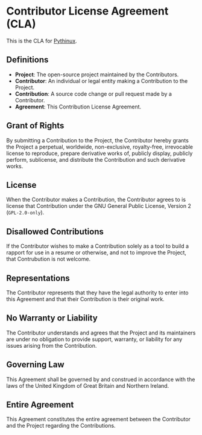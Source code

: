 # Contributor License Agreement (CLA)
This is the CLA for [Pythinux](https://codeberg.org/Pythinux/Pythinux).
## Definitions
* **Project**: The open-source project maintained by the Contributors.
* **Contributor**: An individual or legal entity making a Contribution to the Project.
* **Contribution**: A source code change or pull request made by a Contributor.
* **Agreement**: This Contribution License Agreement.

## Grant of Rights
By submitting a Contribution to the Project, the Contributor hereby grants the Project a perpetual, worldwide, non-exclusive, royalty-free, irrevocable license to reproduce, prepare derivative works of, publicly display, publicly perform, sublicense, and distribute the Contribution and such derivative works.

## License
When the Contributor makes a Contribution, the Contributor agrees to is license that Contribution under the GNU General Public License, Version 2 (`GPL-2.0-only`). 

## Disallowed Contributions
If the Contributor wishes to make a Contribution solely as a tool to build a rapport for use in a resume or otherwise, and not to improve the Project, that Contrubution is not welcome. 

## Representations
The Contributor represents that they have the legal authority to enter into this Agreement and that their Contribution is their original work.

## No Warranty or Liability
The Contributor understands and agrees that the Project and its maintainers are under no obligation to provide support, warranty, or liability for any issues arising from the Contribution.

## Governing Law
This Agreement shall be governed by and construed in accordance with the laws of the United Kingdom of Great Britain and Northern Ireland.

## Entire Agreement
This Agreement constitutes the entire agreement between the Contributor and the Project regarding the Contributions.

